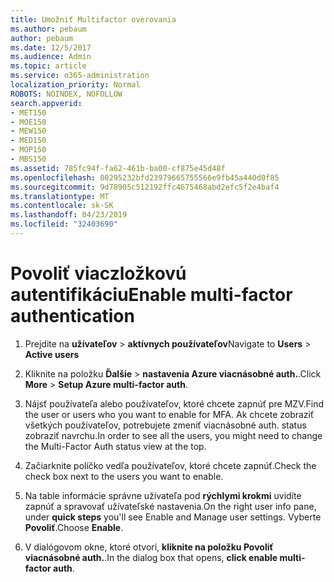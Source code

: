 ```yaml
---
title: Umožniť Multifactor overovania
ms.author: pebaum
author: pebaum
ms.date: 12/5/2017
ms.audience: Admin
ms.topic: article
ms.service: o365-administration
localization_priority: Normal
ROBOTS: NOINDEX, NOFOLLOW
search.appverid:
- MET150
- MOE150
- MEW150
- MED150
- MOP150
- MBS150
ms.assetid: 785fc94f-fa62-461b-ba00-cf875e45d48f
ms.openlocfilehash: 80295232bfd23979665755566e9fb45a440d0f85
ms.sourcegitcommit: 9d78905c512192ffc4675468abd2efc5f2e4baf4
ms.translationtype: MT
ms.contentlocale: sk-SK
ms.lasthandoff: 04/23/2019
ms.locfileid: "32403690"
---
```

# <a name="enable-multi-factor-authentication"></a><span data-ttu-id="648e1-102">Povoliť viaczložkovú autentifikáciu</span><span class="sxs-lookup"><span data-stu-id="648e1-102">Enable multi-factor authentication</span></span>

1. <span data-ttu-id="648e1-103">Prejdite na **užívateľov** \> **aktívnych používateľov**</span><span class="sxs-lookup"><span data-stu-id="648e1-103">Navigate to **Users** \> **Active users**</span></span>
    
2. <span data-ttu-id="648e1-104">Kliknite na položku **Ďalšie** \> **nastavenia Azure viacnásobné auth.**.</span><span class="sxs-lookup"><span data-stu-id="648e1-104">Click **More** \> **Setup Azure multi-factor auth**.</span></span> 
    
3. <span data-ttu-id="648e1-105">Nájsť používateľa alebo používateľov, ktoré chcete zapnúť pre MZV.</span><span class="sxs-lookup"><span data-stu-id="648e1-105">Find the user or users who you want to enable for MFA.</span></span> <span data-ttu-id="648e1-106">Ak chcete zobraziť všetkých používateľov, potrebujete zmeniť viacnásobné auth. status zobraziť navrchu.</span><span class="sxs-lookup"><span data-stu-id="648e1-106">In order to see all the users, you might need to change the Multi-Factor Auth status view at the top.</span></span>
    
4. <span data-ttu-id="648e1-107">Začiarknite políčko vedľa používateľov, ktoré chcete zapnúť.</span><span class="sxs-lookup"><span data-stu-id="648e1-107">Check the check box next to the users you want to enable.</span></span>
    
5.  <span data-ttu-id="648e1-108">Na table informácie správne užívateľa pod **rýchlymi krokmi** uvidíte zapnúť a spravovať užívateľské nastavenia.</span><span class="sxs-lookup"><span data-stu-id="648e1-108">On the right user info pane, under **quick steps** you'll see Enable and Manage user settings.</span></span> <span data-ttu-id="648e1-109">Vyberte **Povoliť**.</span><span class="sxs-lookup"><span data-stu-id="648e1-109">Choose **Enable**.</span></span> 
    
6. <span data-ttu-id="648e1-110">V dialógovom okne, ktoré otvorí, **kliknite na položku Povoliť viacnásobné auth.**.</span><span class="sxs-lookup"><span data-stu-id="648e1-110">In the dialog box that opens, **click enable multi-factor auth**.</span></span> 
    

